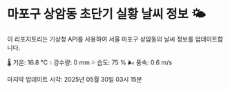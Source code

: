 
# 마포구 상암동 초단기 실황 날씨 정보 🌤️

이 리포지토리는 기상청 API를 사용하여 서울 마포구 상암동의 날씨 정보를 업데이트합니다. 

🌡️ 기온: 16.8 ℃
💧 강수량: 0 mm
💦 습도: 75 %
🌬️ 풍속: 0.6 m/s

마지막 업데이트 시각: 2025년 05월 30일 03시 15분    
